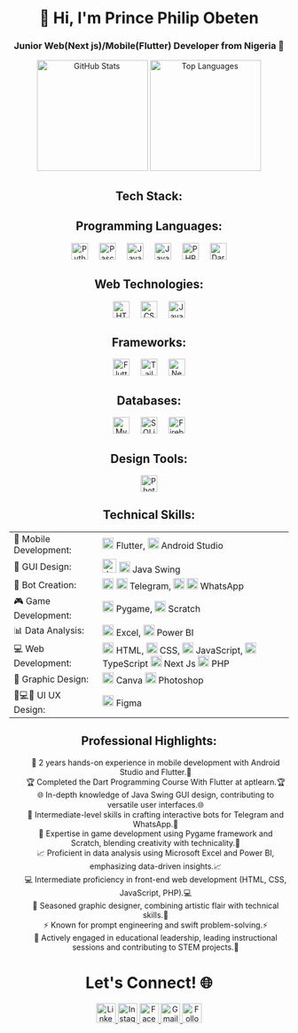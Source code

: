 <h1 align="center">👋 Hi, I'm Prince Philip Obeten</h1>
<h3 align="center">Junior Web(Next js)/Mobile(Flutter) Developer from Nigeria 🚀</h3>

<div align="center">
  <img src="https://github-readme-stats.vercel.app/api?username=princeobeten&hide_title=false&hide_rank=false&show_icons=true&include_all_commits=true&count_private=true&disable_animations=false&theme=onedark&locale=en&hide_border=false" height="200" alt="GitHub Stats" />
  <img src="https://github-readme-stats.vercel.app/api/top-langs?username=princeobeten&locale=en&hide_title=false&layout=compact&card_width=320&langs_count=5&theme=onedark&hide_border=false" height="200" alt="Top Languages" />
</div>


## <h2 align="center">Tech Stack:</h2>
<div align="center">
  <h2>Programming Languages:</h2>
  <img src="https://cdn.jsdelivr.net/gh/devicons/devicon/icons/python/python-original.svg" height="30" alt="Python" />
  <img width="12" />
  <img src="https://img.icons8.com/?size=100&id=JAIA7odpg0ZZ&format=png&color=000000" height="30" alt="Pascal" />
  <img width="12" />
  <img src="https://cdn.jsdelivr.net/gh/devicons/devicon/icons/java/java-original.svg" height="30" alt="Java" />
  <img width="12" />
  <img src="https://cdn.jsdelivr.net/gh/devicons/devicon/icons/javascript/javascript-original.svg" height="30" alt="JavaScript" />
  <img width="12" />
  <img src="https://cdn.jsdelivr.net/gh/devicons/devicon/icons/php/php-original.svg" height="30" alt="PHP" />
  <img width="12" />
  <img src="https://cdn.jsdelivr.net/gh/devicons/devicon/icons/dart/dart-original.svg" height="30" alt="Dart" />

  <h2>Web Technologies:</h2>
  <img src="https://cdn.jsdelivr.net/gh/devicons/devicon/icons/html5/html5-original.svg" height="30" alt="HTML5" />
  <img width="12" />
  <img src="https://cdn.jsdelivr.net/gh/devicons/devicon/icons/css3/css3-original.svg" height="30" alt="CSS3" />
  <img width="12" />
  <img src="https://cdn.jsdelivr.net/gh/devicons/devicon/icons/javascript/javascript-original.svg" height="30" alt="JavaScript" />

  <h2>Frameworks:</h2>
  <img src="https://cdn.jsdelivr.net/gh/devicons/devicon/icons/flutter/flutter-original.svg" height="30" alt="Flutter" />
  <img width="12" />
  <img src="https://cdn.jsdelivr.net/gh/devicons/devicon/icons/tailwindcss/tailwindcss-original.svg" height="30" alt="Tailwind CSS" />
  <img width="12" />
  <img src="https://cdn.jsdelivr.net/gh/devicons/devicon/icons/nextjs/nextjs-original.svg" height="30" alt="Next.js" />

  <h2>Databases:</h2>
  <img src="https://cdn.jsdelivr.net/gh/devicons/devicon/icons/mysql/mysql-original.svg" height="30" alt="MySQL" />
  <img width="12" />
  <img src="https://cdn.jsdelivr.net/gh/devicons/devicon/icons/sqlite/sqlite-original.svg" height="30" alt="SQLite" />
  <img width="12" />
  <img src="https://cdn.jsdelivr.net/gh/devicons/devicon/icons/firebase/firebase-plain.svg" height="30" alt="Firebase" />

  <h2>Design Tools:</h2>
  <img src="https://cdn.jsdelivr.net/gh/devicons/devicon/icons/photoshop/photoshop-plain.svg" height="30" alt="Photoshop" />
</div>


## <h2 align="center">Technical Skills:</h2>
<table align="center">
  <tr>
    <td>📱 Mobile Development:</td>
    <td>
      <img src="https://img.icons8.com/color/48/000000/flutter.png" height="20" alt="Flutter" /> Flutter,
      <img src="https://img.icons8.com/color/48/000000/android-os.png" height="20" alt="Android" /> Android Studio
    </td>
  </tr>
  <tr>
    <td>🎨 GUI Design:</td>
    <td>
      <img src="https://img.icons8.com/?size=48&id=13679&format=png" height="25" alt="Java" />
      <img src="https://img.icons8.com/?size=48&id=3pKFQN9sPxow&format=png" height="20" alt="Java Swing" /> Java Swing
    </td>
  </tr>
  <tr>
    <td>🤖 Bot Creation:</td>
    <td>
      <img src="https://img.icons8.com/color/48/000000/python.png" height="20" alt="Python" />
      <img src="https://img.icons8.com/color/48/000000/telegram-app.png" height="20" alt="Telegram" /> Telegram,
      <img src="https://img.icons8.com/color/48/000000/python.png" height="20" alt="Python" />
      <img src="https://img.icons8.com/color/48/000000/whatsapp.png" height="20" alt="WhatsApp" /> WhatsApp
    </td>
  </tr>
  <tr>
    <td>🎮 Game Development:</td>
    <td>
      <img src="https://img.icons8.com/color/48/000000/python.png" height="20" alt="Pygame" /> Pygame,
      <img src="https://img.icons8.com/color/48/000000/scratch.png" height="20" alt="Scratch" /> Scratch
    </td>
  </tr>
  <tr>
    <td>📊 Data Analysis:</td>
    <td>
      <img src="https://img.icons8.com/color/48/000000/ms-excel.png" height="20" alt="Excel" /> Excel,
      <img src="https://img.icons8.com/color/48/000000/power-bi.png" height="20" alt="Power BI" /> Power BI
    </td>
  </tr>
  <tr>
    <td>💻 Web Development:</td>
    <td>
      <img src="https://img.icons8.com/color/48/000000/html-5.png" height="20" alt="HTML" /> HTML,
      <img src="https://img.icons8.com/color/48/000000/css3.png" height="20" alt="CSS" /> CSS,
      <img src="https://img.icons8.com/color/48/000000/javascript.png" height="20" alt="JavaScript" /> JavaScript,
      <img src="https://img.icons8.com/?size=100&id=nCj4PvnCO0tZ&format=png&color=000000" height="20" alt="Next Js" /> TypeScript
      <img src="https://img.icons8.com/?size=100&id=MWiBjkuHeMVq&format=png&color=000000" height="20" alt="Next Js" /> Next Js
      <img src="https://img.icons8.com/color/48/000000/php.png" height="20" alt="PHP" /> PHP
    </td>
  </tr>
  <tr>
    <td>🎨 Graphic Design:</td>
    <td>
      <img src="https://img.icons8.com/color/48/000000/canva.png" height="20" alt="Canva" /> Canva
      <img src="https://img.icons8.com/color/48/000000/adobe-photoshop.png" height="20" alt="Photoshop" /> Photoshop
    </td>
  </tr>
  <tr>
    <td>📱💻🎨 UI UX Design:</td>
    <td>
      <img src="https://img.icons8.com/color/48/000000/figma.png" height="20" alt="Figma" /> Figma
    </td>
  </tr>
</table>


## <h2 align="center">Professional Highlights:</h2>
<ul align="center">
  🌟 2 years hands-on experience in mobile development with Android Studio and Flutter.🌟 <br>
  🏆 Completed the Dart Programming Course With Flutter at aptlearn.🏆 <br>
  🌐 In-depth knowledge of Java Swing GUI design, contributing to versatile user interfaces.🌐 <br>
  💬 Intermediate-level skills in crafting interactive bots for Telegram and WhatsApp.💬 <br>
  🚀 Expertise in game development using Pygame framework and Scratch, blending creativity with technicality.🚀 <br>
  📈 Proficient in data analysis using Microsoft Excel and Power BI, emphasizing data-driven insights.📈 <br>
  💻 Intermediate proficiency in front-end web development (HTML, CSS, JavaScript, PHP).💻 <br>
  🎨 Seasoned graphic designer, combining artistic flair with technical skills.🎨 <br>
  ⚡ Known for prompt engineering and swift problem-solving.⚡ <br>
  🌟 Actively engaged in educational leadership, leading instructional sessions and contributing to STEM projects.🌟 <br>
</ul>


## <h1 align="center">Let's Connect! 🌐</h1>
<div align="center">
  <a href="https://www.linkedin.com/in/princetprdc/" target="_blank">
    <img src="https://img.shields.io/static/v1?message=LinkedIn&logo=linkedin&label=&color=0077B5&logoColor=white&labelColor=&style=for-the-badge" height="35" alt="LinkedIn" />
  </a>
  <a href="https://www.instagram.com/princeobeten1" target="_blank">
    <img src="https://img.shields.io/static/v1?message=Instagram&logo=instagram&label=&color=E4405F&logoColor=white&labelColor=&style=for-the-badge" height="35" alt="Instagram" />
  </a>
  <a href="https://web.facebook.com/prince.obeten.756" target="_blank">
    <img src="https://img.shields.io/static/v1?message=Facebook&logo=facebook&label=&color=1877F2&logoColor=white&labelColor=&style=for-the-badge" height="35" alt="Facebook" />
  </a>
  <a href="mailto:princeobeten56@gmail.com" target="_blank">
    <img src="https://img.shields.io/static/v1?message=Gmail&logo=gmail&label=&color=D14836&logoColor=white&labelColor=&style=for-the-badge" height="35" alt="Gmail" />
  </a>
  <a href="https://github.com/princeobeten" target="_blank">
    <img src="https://img.shields.io/github/followers/princeobeten?label=Follow&style=social" height="35" alt="Followers" />
  </a>
</div>

